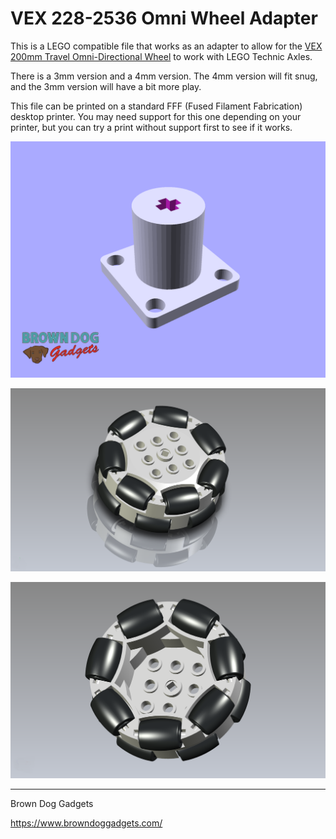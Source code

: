 # VEX 228-2536 Omni Wheel Adapter

This is a LEGO compatible file that works as an adapter to allow for the [VEX 200mm Travel Omni-Directional Wheel](https://www.vexrobotics.com/228-2536.html) to work with LEGO Technic Axles.

There is a 3mm version and a 4mm version. The 4mm version will fit snug, and the 3mm version will have a bit more play.

This file can be printed on a standard FFF (Fused Filament Fabrication) desktop printer. You may need support for this one depending on your printer, but you can try a print without support first to see if it works.

![](Images/VEX-228-2536-Omni-Wheel-Adapter.png)

![](Images/VEX-228-2536-Omni-Wheel-Adapter-Render.png)

![](Images/VEX-228-2536-Omni-Wheel-Adapter-Render-Inside.png)

---

Brown Dog Gadgets

https://www.browndoggadgets.com/
